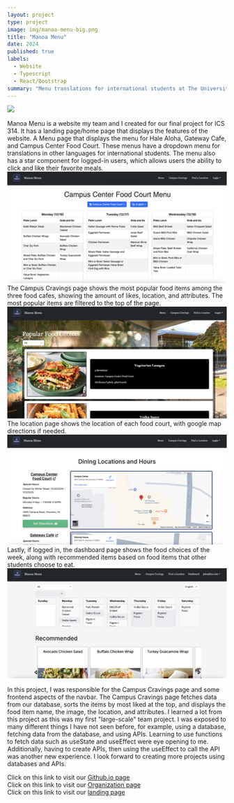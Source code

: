 ```yaml
---
layout: project
type: project
image: img/manoa-menu-big.png
title: "Manoa Menu"
date: 2024
published: true
labels:
  - Website
  - Typescript
  - React/Bootstrap
summary: "Menu translations for international students at The University of Hawaii at Manoa"
---
```


<img class="img-fluid" src="../img/manoa-menu.png">

Manoa Menu is a website my team and I created for our final project for ICS 314. It has a landing page/home page that displays the features of the website. A Menu page that displays the menu for Hale Aloha, Gateway Cafe, and Campus Center Food Court. These menus have a dropdown menu for translations in other languages for international students. The menu also has a star component for logged-in users, which allows users the ability to click and like their favorite meals. 
<br>
<img class="img-fluid" src="../img/menu.png">
<br>
The Campus Cravings page shows the most popular food items among the three food cafes, showing the amount of likes, location, and attributes. The most popular items are filtered to the top of the page. 
<img class="img-fluid" src="../img/campus-cravings.png">
<br>
The location page shows the location of each food court, with google map directions if needed.
<br>
<img class="img-fluid" src="../img/locations.png">
<br>
Lastly, if logged in, the dashboard page shows the food choices of the week, along with recommended items based on food items that other students choose to eat. 
<br>
<img class="img-fluid" src="../img/dashboard.png">
<br>

In this project, I was responsible for the Campus Cravings page and some frontend aspects of the navbar. The Campus Cravings page fetches data from our database, sorts the items by most liked at the top, and displays the food item name, the image, the location, and attributes. I learned a lot from this project as this was my first "large-scale" team project. I was exposed to many different things I have not seen before, for example, using a database, fetching data from the database, and using APIs. Learning to use functions to fetch data such as useState and useEffect were eye opening to me. Additionally, having to create APIs, then using the useEffect to call the API was another new experience. I look forward to creating more projects using databases and APIs. 

Click on this link to visit our <a href="https://manoa-menu.github.io/">Github.io page</a>
<br>
Click on this link to visit our <a href="https://github.com/manoa-menu">Organization page</a>
<br>
Click on this link to visit our <a href="https://manoa-menu.vercel.app/">landing page</a>
